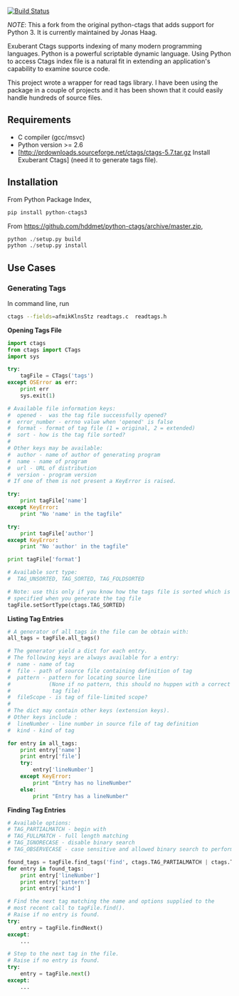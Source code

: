 [![Build Status](https://travis-ci.org/jonashaag/python-ctags3.svg?branch=py3)](https://travis-ci.org/jonashaag/python-ctags3)

*NOTE*: This a fork from the original python-ctags that adds support for Python 3. It is currently maintained by Jonas Haag.

Exuberant Ctags supports indexing of many modern programming languages.  Python is a powerful scriptable dynamic language.  Using Python to access Ctags index file is a natural fit in extending an application's capability to examine source code.

This project wrote a wrapper for read tags library.  I have been using the package in a couple of projects and it has been shown that it could easily handle hundreds of  source files.

## Requirements
 * C compiler (gcc/msvc)
 * Python version >= 2.6
 * [http://prdownloads.sourceforge.net/ctags/ctags-5.7.tar.gz Install Exuberant Ctags] (need it to generate tags file).

## Installation

From Python Package Index,
```bash
pip install python-ctags3
```

From https://github.com/hddmet/python-ctags/archive/master.zip,
```python
python ./setup.py build
python ./setup.py install
```

## Use Cases
### Generating Tags

In command line, run
```bash
ctags --fields=afmikKlnsStz readtags.c  readtags.h
```

**Opening Tags File**
```python
import ctags
from ctags import CTags
import sys

try:
    tagFile = CTags('tags')
except OSError as err:
    print err
    sys.exit(1)

# Available file information keys:
#  opened -  was the tag file successfully opened?
#  error_number - errno value when 'opened' is false
#  format - format of tag file (1 = original, 2 = extended)
#  sort - how is the tag file sorted?
#
# Other keys may be available:
#  author - name of author of generating program
#  name - name of program
#  url - URL of distribution
#  version - program version
# If one of them is not present a KeyError is raised.

try:
    print tagFile['name']
except KeyError:
    print "No 'name' in the tagfile"

try:
    print tagFile['author']
except KeyError:
    print "No 'author' in the tagfile"

print tagFile['format']

# Available sort type:
#  TAG_UNSORTED, TAG_SORTED, TAG_FOLDSORTED

# Note: use this only if you know how the tags file is sorted which is 
# specified when you generate the tag file
tagFile.setSortType(ctags.TAG_SORTED)
```

**Listing Tag Entries**
```python
# A generator of all tags in the file can be obtain with:
all_tags = tagFile.all_tags()

# The generator yield a dict for each entry.
# The following keys are always available for a entry:
#  name - name of tag
#  file - path of source file containing definition of tag
#  pattern - pattern for locating source line
#            (None if no pattern, this should no huppen with a correct
#             tag file)
#  fileScope - is tag of file-limited scope?
#
# The dict may contain other keys (extension keys).
# Other keys include :
#  lineNumber - line number in source file of tag definition
#  kind - kind of tag

for entry in all_tags:
    print entry['name']
    print entry['file']
    try:
        entry['lineNumber']
    except KeyError:
        print "Entry has no lineNumber"
    else:
        print "Entry has a lineNumber"
```

**Finding Tag Entries**
```python
# Available options: 
# TAG_PARTIALMATCH - begin with
# TAG_FULLMATCH - full length matching
# TAG_IGNORECASE - disable binary search
# TAG_OBSERVECASE - case sensitive and allowed binary search to perform

found_tags = tagFile.find_tags('find', ctags.TAG_PARTIALMATCH | ctags.TAG_IGNORECASE)
for entry in found_tags:
    print entry['lineNumber']
    print entry['pattern']
    print entry['kind']

# Find the next tag matching the name and options supplied to the 
# most recent call to tagFile.find().
# Raise if no entry is found.
try:
    entry = tagFile.findNext()
except:
    ...

# Step to the next tag in the file.
# Raise if no entry is found.
try:
    entry = tagFile.next()
except:
    ...
```
